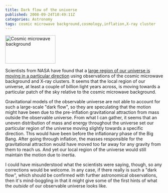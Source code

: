 ```yaml
---
title: Dark flow of the universe
published: 2008-09-24T10:49:11Z
categories: Astronomy
tags: cosmic microwave background,cosmology,inflation,X-ray cluster
---
```


<a href="http://map.gsfc.nasa.gov/media/080997/index.html"><img alt="Cosmic microwave background" src="http://map.gsfc.nasa.gov/media/080997/080997_5yrFullSky_WMAP_160.jpg" class="alignright" width="160" height="90" /></a>

Scientists from NASA have found that a <a href="http://www.universetoday.com/2008/09/23/scientists-detect-dark-flow-matter-from-beyond-the-visible-universe/">large region of our universe is moving in a particular direction</a> using observations of the cosmic microwave background and X-ray clusters.  It seems that the local region of our universe, at least a couple of billion light years across, is moving towards a particular patch of the sky relative to the cosmic microwave background.

Gravitational models of the observable universe are not able to account for such a large-scale "dark flow", so they are speculating that the motion might have been due to the pre-inflation gravitational attraction from mass outside the observable universe.  From what I can gather, it seems that an uneven distribution of mass and energy throughout the universe set our particular region of the universe moving slightly towards a specific direction.  This would have been before the inflationary phase of the Big Bang.  After going through inflation, the masses responsible for the gravitational attraction would have moved too far away for any gravity from them to reach us.  And yet our local region of the universe would still maintain the motion due to inertia.

I could have misunderstood what the scientists were saying, though, so any corrections would be welcome.  In any case, if there really is such a "dark flow", which should be confirmed with further astronomical observations, then it's mind-boggling in that it might give some of the first hints of what the <em>outside</em> of our observable universe looks like.

